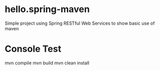 # hello.spring-maven
Simple project using Spring RESTful Web Services to show basic use of maven


# Console Test
mvn compile
mvn build
mvn clean install
